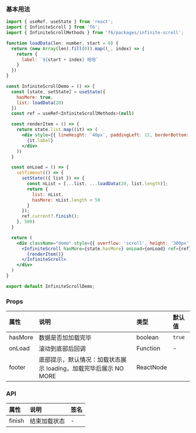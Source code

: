 <div class="block-panel"><h3>基本用法</h3>

```jsx
import { useRef, useState } from 'react';
import { InfiniteScroll } from 'f6';
import { InfiniteScrollMethods } from 'f6/packages/infinite-scroll';

function loadData(len: number, start = 0) {
  return (new Array(len).fill(0)).map((_, index) => {
    return {
      label: `${start + index} 哈哈`
    }
  })
}

const InfiniteScrollDemo = () => {
  const [state, setState] = useState({
    hasMore: true,
    list: loadData(20)
  })
  const ref = useRef<InfiniteScrollMethods>(null)

  const renderItem = () => {
    return state.list.map((it) => (
      <div style={{ lineHeight: `40px`, paddingLeft: 12, borderBottom: '1px solid #f5f5f5' }}>
        {it.label}
      </div>
    ))
  }

  const onLoad = () => {
    setTimeout(() => {
      setState(({ list }) => {
        const nList = [...list, ...loadData(20, list.length)];
        return {
          list: nList,
          hasMore: nList.length < 50
        }
      });
      ref.current?.finish();
    }, 500)
  }

  return (
    <div className="demo" style={{ overflow: 'scroll', height: '300px', background: '#fff' }}>
      <InfiniteScroll hasMore={state.hasMore} onLoad={onLoad} ref={ref}>
        {renderItem()}
      </InfiniteScroll>
    </div>
  )
}

export default InfiniteScrollDemo;
```
</div>

<div class="block-panel">
<h3> Props</h3>

| 属性 | 说明 | 类型 | 默认值 |
| :-  | :- | :- | :- |
| hasMore | 数据是否加加载完毕 | boolean | `true` |
| onLoad | 滚动到底部后回调 | Function | - |
| footer | 底部提示，默认情况：加载状态展示 loading，加载完毕后展示 NO MORE | ReactNode |


</div>
<div class="block-panel">
<h3> API</h3>

| 属性 | 说明 | 签名 |
| :-  | :- | :- |
| finish | 结束加载状态 | - |
</div>